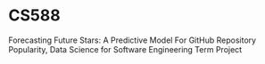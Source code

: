 # CS588
Forecasting Future Stars: A Predictive Model For GitHub Repository Popularity, Data Science for Software Engineering Term Project
